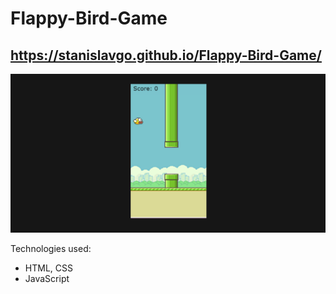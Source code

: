 # Flappy-Bird-Game
## https://stanislavgo.github.io/Flappy-Bird-Game/

![The Photo of My Game](./img/photo-of-game.png)

Technologies used:
* HTML, CSS
* JavaScript
